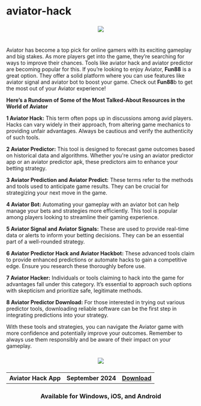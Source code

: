 # aviator-hack
<h3 align=center>
<img src='https://fun88-blog.gumlet.io/blog/wp-content/uploads/2023/12/Online-Aviator-Game-Hack.gif'>
</h3>
<h3 align=center>
<table align=center> <tr>
</tr></table></h3>
<p>Aviator has become a top pick for online gamers with its exciting gameplay and big stakes. As more players get into the game, they’re searching for ways to improve their chances. Tools like aviator hack and aviator predictor are becoming popular for this. If you’re looking to enjoy Aviator, <b>Fun88</b> is a great option. They offer a solid platform where you can use features like aviator signal and aviator bot to boost your game. Check out <b>Fun88</b>b to get the most out of your Aviator experience! 

<b>Here’s a Rundown of Some of the Most Talked-About Resources in the World of Aviator</b>

<b>1 Aviator Hack:</b> This term often pops up in discussions among avid players. Hacks can vary widely in their approach, from altering game mechanics to providing unfair advantages. Always be cautious and verify the authenticity of such tools.

<b>2 Aviator Predictor:</b> This tool is designed to forecast game outcomes based on historical data and algorithms. Whether you're using an aviator predictor app or an aviator predictor apk, these predictors aim to enhance your betting strategy.

<b>3 Aviator Prediction and Aviator Predict:</b> These terms refer to the methods and tools used to anticipate game results. They can be crucial for strategizing your next move in the game.

<b>4 Aviator Bot:</b> Automating your gameplay with an aviator bot can help manage your bets and strategies more efficiently. This tool is popular among players looking to streamline their gaming experience.

<b>5 Aviator Signal and Aviator Signals:</b> These are used to provide real-time data or alerts to inform your betting decisions. They can be an essential part of a well-rounded strategy.

<b>6 Aviator Predictor Hack and Aviator Hackbot:</b> These advanced tools claim to provide enhanced predictions or automate hacks to gain a competitive edge. Ensure you research these thoroughly before use.

<b>7 Aviator Hacker:</b> Individuals or tools claiming to hack into the game for advantages fall under this category. It’s essential to approach such options with skepticism and prioritize safe, legitimate methods.

<b>8 Aviator Predictor Download:</b> For those interested in trying out various predictor tools, downloading reliable software can be the first step in integrating predictions into your strategy.

With these tools and strategies, you can navigate the Aviator game with more confidence and potentially improve your outcomes. Remember to always use them responsibly and be aware of their impact on your gameplay.</p>

<h3 align=center>
<img src='https://images.dwncdn.net/images/t_app-cover-m,f_auto/p/ec362cf0-d901-4ec0-b3c5-3b908efd3695/533485820/aviator-hack-aviator-signal-screenshot'>
</h3>
<h3 align=center>
<table align=center> <tr>
      <th scope="col">Aviator Hack App</th>
      <th scope="col">September 2024</th>
  <th scope="col"><a href='https://link.fun88-india.com/fun88-app'>Download</th>
 </tr><table/>
<h4 align=center>Available for Windows, iOS, and Android
